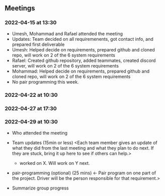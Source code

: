 ## Meetings


### 2022-04-15 at 13:30
- Umesh, Mohammad and Rafael attended the meeting
- Updates: Team decided on all requiremenents, got contact info, and prepared first deliverable
- Umesh: Helped decide on requirements, prepared github and cloned repo, will work on 2 of the 6 system requirements
- Rafael: Created github repository, added teammates, created discord server, will work on 2 of the 6 system requirements
- Mohammad: Helped decide on requirements, prepared github and cloned repo, will work on 2 of the 6 system requirements
- No pair programming this week.

### 2022-04-22 at 10:30
<meeting template would go here>
<only fill in template once you had the meeting>

### 2022-04-27 at 17:30
<meeting template would go here>
<only fill in template once you had the meeting>

### 2022-04-29 at 10:30
- Who attended the meeting
- Team updates (15min or less)
  <Each team member gives an update of what they did from the last meeting and what they plan to do next. If they are stuck, bring it up here to see if others can help.>
  - <name> worked on X. Will work on Y next. 

- pair-programming (optional) (25 mins)
  <- Pair program on one part of the project. Driver will be the person responsible for that requirement.>

- Summarize group progress
